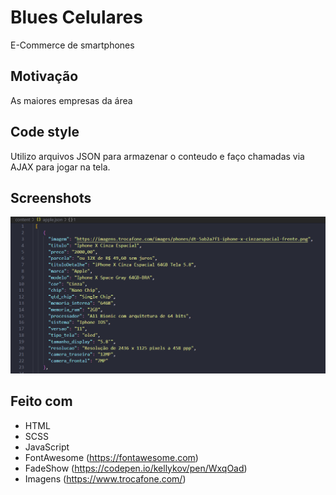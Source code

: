 # Blues Celulares
E-Commerce de smartphones

## Motivação
As maiores empresas da área

## Code style
Utilizo arquivos JSON para armazenar o conteudo e faço chamadas via AJAX para jogar na tela.

## Screenshots
![](e2/images/jsonexample.png)



## Feito com
* HTML
* SCSS
* JavaScript
* FontAwesome (https://fontawesome.com)
* FadeShow (https://codepen.io/kellykov/pen/WxqOad)
* Imagens (https://www.trocafone.com/)
